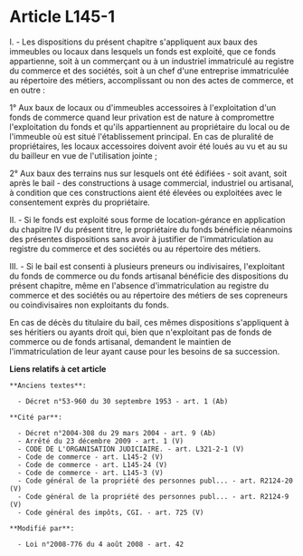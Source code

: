 # Article L145-1

I. - Les dispositions du présent chapitre s'appliquent aux baux des immeubles ou locaux dans lesquels un fonds est exploité,
que ce fonds appartienne, soit à un commerçant ou à un industriel immatriculé au registre du commerce et des sociétés, soit à
un chef d'une entreprise immatriculée au répertoire des métiers, accomplissant ou non des actes de commerce, et en outre :

1° Aux baux de locaux ou d'immeubles accessoires à l'exploitation d'un fonds de commerce quand leur privation est de nature à
compromettre l'exploitation du fonds et qu'ils appartiennent au propriétaire du local ou de l'immeuble où est situé
l'établissement principal. En cas de pluralité de propriétaires, les locaux accessoires doivent avoir été loués au vu et au
su du bailleur en vue de l'utilisation jointe ;

2° Aux baux des terrains nus sur lesquels ont été édifiées - soit avant, soit après le bail - des constructions à usage
commercial, industriel ou artisanal, à condition que ces constructions aient été élevées ou exploitées avec le consentement
exprès du propriétaire.

II. - Si le fonds est exploité sous forme de location-gérance en application du chapitre IV du présent titre, le propriétaire
du fonds bénéficie néanmoins des présentes dispositions sans avoir à justifier de l'immatriculation au registre du commerce
et des sociétés ou au répertoire des métiers.

III. - Si le bail est consenti à plusieurs preneurs ou indivisaires, l'exploitant du fonds de commerce ou du fonds artisanal
bénéficie des dispositions du présent chapitre, même en l'absence d'immatriculation au registre du commerce et des sociétés
ou au répertoire des métiers de ses copreneurs ou coindivisaires non exploitants du fonds. 

En cas de décès du titulaire du bail, ces mêmes dispositions s'appliquent à ses héritiers ou ayants droit qui, bien que
n'exploitant pas de fonds de commerce ou de fonds artisanal, demandent le maintien de l'immatriculation de leur ayant cause
pour les besoins de sa succession.

**Liens relatifs à cet article**

	**Anciens textes**:

	  - Décret n°53-960 du 30 septembre 1953 - art. 1 (Ab)

	**Cité par**:

	  - Décret n°2004-308 du 29 mars 2004 - art. 9 (Ab)
	  - Arrêté du 23 décembre 2009 - art. 1 (V)
	  - CODE DE L'ORGANISATION JUDICIAIRE. - art. L321-2-1 (V)
	  - Code de commerce - art. L145-2 (V)
	  - Code de commerce - art. L145-24 (V)
	  - Code de commerce - art. L145-3 (V)
	  - Code général de la propriété des personnes publ... - art. R2124-20 (V)
	  - Code général de la propriété des personnes publ... - art. R2124-9 (V)
	  - Code général des impôts, CGI. - art. 725 (V)

	**Modifié par**:

	  - Loi n°2008-776 du 4 août 2008 - art. 42
